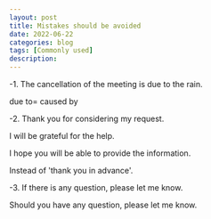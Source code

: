 ```yaml
---
layout: post
title: Mistakes should be avoided
date: 2022-06-22
categories: blog
tags: [Commonly used]
description:
---
```


-1. The cancellation of the meeting is due to the rain.

due to= caused by

-2. Thank you for considering my request.

I will be grateful for the help.

I hope you will be able to provide the information.

Instead of 'thank you in advance'.

-3. If there is any question, please let me know.

Should you have any question, please let me know.

